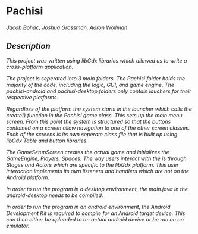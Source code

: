 # Pachisi
<em>Jacob Bohac, Joshua Grossman, Aaron Wollman

## Description
This project was written using libGdx libraries which allowed us to write a cross-platform application.

The project is seperated into 3 main folders. The Pachisi folder holds the majority of the code, including the logic, GUI, and game engine.
The pachisi-android and pachisi-desktop folders only contain lauchers for their respective platforms.

Regardless of the platform the system starts in the launcher which calls the create() function in the Pachisi game class. This sets up the main menu screen. 
From this point the system is structured so that the buttons contained on a screen allow navigation to one of the other screen classes. Each of the screens is its own seperate class file that is built up using libGdx Table and button libraries.

The GameSetupScreen creates the actual game and initializes the GameEngine, Players, Spaces. The way users interact with the is through Stages and Actors which are specific to the libGdx platform.
This user interaction implements its own listeners and handlers which are not on the Android platform.

In order to run the program in a desktop environment, the main.java in the android-desktop needs to be compiled.

In order to run the program in an android environment, the Android Development Kit is required to compile for an Android target device. This can then either be uploaded to an actual android device or be run on an emulator.